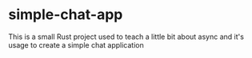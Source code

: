 # simple-chat-app
This is a small Rust project used to teach a little bit about async and it's usage to create a simple chat application

